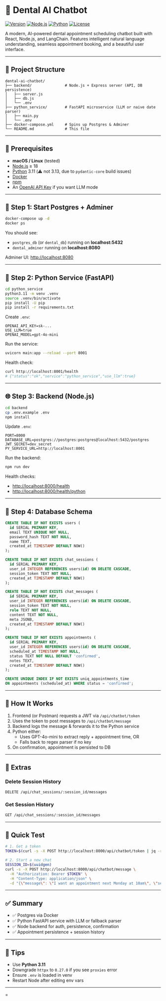 # 🦷 Dental AI Chatbot

[![Version](https://img.shields.io/badge/version-1.0.0-blue.svg)](https://github.com/dental-ai/chatbot)
[![Node.js](https://img.shields.io/badge/node.js-18%2B-green.svg)](https://nodejs.org/)
[![Python](https://img.shields.io/badge/python-3.8%2B-blue.svg)](https://python.org/)
[![License](https://img.shields.io/badge/license-MIT-green.svg)](LICENSE)

A modern, AI-powered dental appointment scheduling chatbot built with React, Node.js, and LangChain. Features intelligent natural language understanding, seamless appointment booking, and a beautiful user interface.

---

## 📁 Project Structure

```
dental-ai-chatbot/
├── backend/               # Node.js + Express server (API, DB persistence)
│   ├── server.js
│   ├── db.js
│   └── .env
├── python_service/        # FastAPI microservice (LLM or naive date parser)
│   ├── main.py
│   └── .env
├── docker-compose.yml     # Spins up Postgres & Adminer
└── README.md              # This file
```

---

## 🧰 Prerequisites

- **macOS / Linux** (tested)
- [Node.js](https://nodejs.org/) ≥ 18  
- [Python](https://www.python.org/) 3.11 (⚠️ not 3.13, due to `pydantic-core` build issues)
- [Docker](https://docs.docker.com/get-docker/)
- [npm](https://docs.npmjs.com/)
- An [OpenAI API Key](https://platform.openai.com/account/api-keys) if you want LLM mode

---

## 🐘 Step 1: Start Postgres + Adminer

```bash
docker-compose up -d
docker ps
```

You should see:
- `postgres_db` (or `dental_db`) running on **localhost:5432**
- `dental_adminer` running on **localhost:8080**

Adminer UI: [http://localhost:8080](http://localhost:8080)

---

## 🐍 Step 2: Python Service (FastAPI)

```bash
cd python_service
python3.11 -m venv .venv
source .venv/bin/activate
pip install -U pip
pip install -r requirements.txt
```

Create `.env`:

```env
OPENAI_API_KEY=sk-...
USE_LLM=true
OPENAI_MODEL=gpt-4o-mini
```

Run the service:

```bash
uvicorn main:app --reload --port 8001
```

Health check:

```bash
curl http://localhost:8001/health
# {"status":"ok","service":"python_service","use_llm":true}
```

---

## 🌐 Step 3: Backend (Node.js)

```bash
cd backend
cp .env.example .env
npm install
```

Update `.env`:

```env
PORT=8000
DATABASE_URL=postgres://postgres:postgres@localhost:5432/postgres
JWT_SECRET=dev_secret
PY_SERVICE_URL=http://localhost:8001
```

Run the backend:

```bash
npm run dev
```

Health checks:
- [http://localhost:8000/health](http://localhost:8000/health)
- [http://localhost:8000/health/python](http://localhost:8000/health/python)

---

## 📝 Step 4: Database Schema

```sql
CREATE TABLE IF NOT EXISTS users (
  id SERIAL PRIMARY KEY,
  email TEXT UNIQUE NOT NULL,
  password_hash TEXT NOT NULL,
  name TEXT,
  created_at TIMESTAMP DEFAULT NOW()
);

CREATE TABLE IF NOT EXISTS chat_sessions (
  id SERIAL PRIMARY KEY,
  user_id INTEGER REFERENCES users(id) ON DELETE CASCADE,
  session_token TEXT NOT NULL,
  created_at TIMESTAMP DEFAULT NOW()
);

CREATE TABLE IF NOT EXISTS chat_messages (
  id SERIAL PRIMARY KEY,
  user_id INTEGER REFERENCES users(id) ON DELETE CASCADE,
  session_token TEXT NOT NULL,
  role TEXT NOT NULL,
  content TEXT NOT NULL,
  meta JSONB,
  created_at TIMESTAMP DEFAULT NOW()
);

CREATE TABLE IF NOT EXISTS appointments (
  id SERIAL PRIMARY KEY,
  user_id INTEGER REFERENCES users(id) ON DELETE CASCADE,
  scheduled_at TIMESTAMP NOT NULL,
  status TEXT NOT NULL DEFAULT 'confirmed',
  notes TEXT,
  created_at TIMESTAMP DEFAULT NOW()
);

CREATE UNIQUE INDEX IF NOT EXISTS uniq_appointments_time
ON appointments (scheduled_at) WHERE status = 'confirmed';
```

---

## 💬 How It Works

1. Frontend (or Postman) requests a JWT via `/api/chatbot/token`
2. Uses the token to post messages to `/api/chatbot/message`
3. Backend logs the message & forwards it to the Python service
4. Python either:
   - Uses GPT-4o-mini to extract reply + appointment time, OR
   - Falls back to regex parser if no key
5. On confirmation, appointment is persisted to DB

---

## 🧹 Extras

### Delete Session History
```bash
DELETE /api/chat_sessions/:session_id/messages
```

### Get Session History
```bash
GET /api/chat_sessions/:session_id/messages
```

---

## 🧪 Quick Test

```bash
# 1. Get a token
TOKEN=$(curl -s -X POST http://localhost:8000/api/chatbot/token | jq -r .token)

# 2. Start a new chat
SESSION_ID=$(uuidgen)
curl -s -X POST http://localhost:8000/api/chatbot/message \
  -H "Authorization: Bearer $TOKEN" \
  -H "Content-Type: application/json" \
  -d "{\"message\": \"I want an appointment next Monday at 10am\", \"session_id\": \"$SESSION_ID\"}" | jq
```

---

## ✅ Summary

- ✅ Postgres via Docker  
- ✅ Python FastAPI service with LLM or fallback parser  
- ✅ Node backend for auth, persistence, confirmation  
- ✅ Appointment persistence + session history

---

## 🧠 Tips

- Use **Python 3.11**
- Downgrade `httpx` to `0.27.0` if you see `proxies` error
- Ensure `.env` is loaded in venv
- Restart Node after editing env vars

---

=
